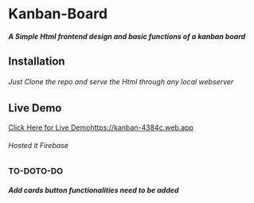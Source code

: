 # Kanban-Board 
##### A Simple Html frontend design and basic functions of a kanban board
## Installation
###### Just Clone the repo and serve the Html through any local webserver
## Live Demo
[Click Here for Live Demo](https://kanban-4384c.web.app "Click Here for Live Demo")https://kanban-4384c.web.app
###### Hosted it Firebase
### TO-DOTO-DO
##### Add cards button functionalities need to be added
